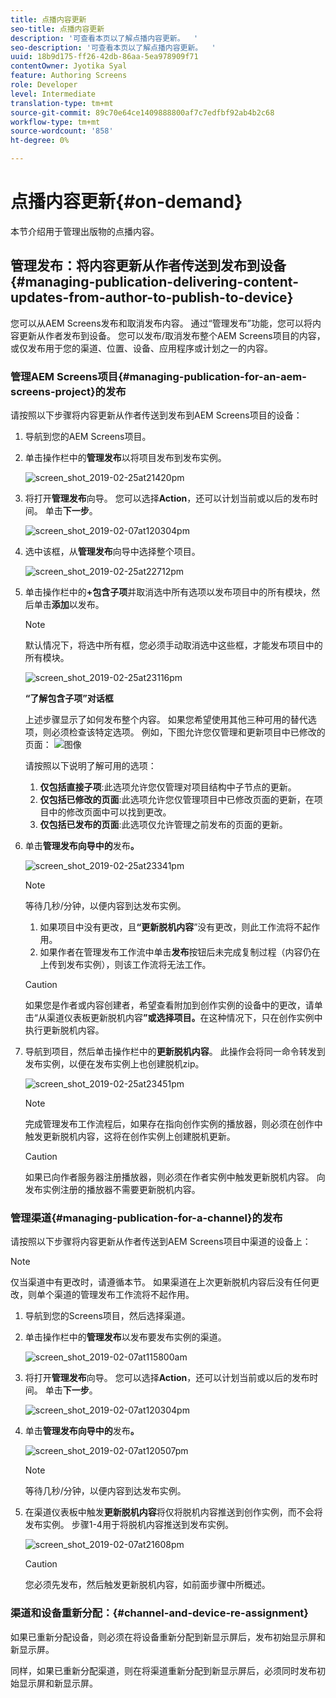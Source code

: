 ```yaml
---
title: 点播内容更新
seo-title: 点播内容更新
description: '可查看本页以了解点播内容更新。  '
seo-description: '可查看本页以了解点播内容更新。  '
uuid: 18b9d175-ff26-42db-86aa-5ea978909f71
contentOwner: Jyotika Syal
feature: Authoring Screens
role: Developer
level: Intermediate
translation-type: tm+mt
source-git-commit: 89c70e64ce1409888800af7c7edfbf92ab4b2c68
workflow-type: tm+mt
source-wordcount: '858'
ht-degree: 0%

---
```



# 点播内容更新{#on-demand}

本节介绍用于管理出版物的点播内容。

## 管理发布：将内容更新从作者传送到发布到设备{#managing-publication-delivering-content-updates-from-author-to-publish-to-device}

您可以从AEM Screens发布和取消发布内容。 通过“管理发布”功能，您可以将内容更新从作者发布到设备。 您可以发布/取消发布整个AEM Screens项目的内容，或仅发布用于您的渠道、位置、设备、应用程序或计划之一的内容。

### 管理AEM Screens项目{#managing-publication-for-an-aem-screens-project}的发布

请按照以下步骤将内容更新从作者传送到发布到AEM Screens项目的设备：

1. 导航到您的AEM Screens项目。
1. 单击操作栏中的&#x200B;**管理发布**&#x200B;以将项目发布到发布实例。

   ![screen_shot_2019-02-25at21420pm](assets/screen_shot_2019-02-25at21420pm.png)

1. 将打开&#x200B;**管理发布**&#x200B;向导。 您可以选择&#x200B;**Action**，还可以计划当前或以后的发布时间。 单击&#x200B;**下一步**。

   ![screen_shot_2019-02-07at120304pm](assets/screen_shot_2019-02-07at120304pm.png)

1. 选中该框，从&#x200B;**管理发布**&#x200B;向导中选择整个项目。

   ![screen_shot_2019-02-25at22712pm](assets/screen_shot_2019-02-25at22712pm.png)

1. 单击操作栏中的&#x200B;**+包含子项**&#x200B;并取消选中所有选项以发布项目中的所有模块，然后单击&#x200B;**添加**&#x200B;以发布。

   >[!NOTE]
   >
   >默认情况下，将选中所有框，您必须手动取消选中这些框，才能发布项目中的所有模块。

   ![screen_shot_2019-02-25at23116pm](assets/screen_shot_2019-02-25at23116pm.png)

   **“了解包含子项”对话框**

   上述步骤显示了如何发布整个内容。 如果您希望使用其他三种可用的替代选项，则必须检查该特定选项。
例如，下图允许您仅管理和更新项目中已修改的页面：
   ![图像](assets/author-publish-manage.png)

   请按照以下说明了解可用的选项：

   1. **仅包括直接子项**:此选项允许您仅管理对项目结构中子节点的更新。
   1. **仅包括已修改的页面**:此选项允许您仅管理项目中已修改页面的更新，在项目中的修改页面中可以找到更改。
   1. **仅包括已发布的页面**:此选项仅允许管理之前发布的页面的更新。


1. 单击&#x200B;**管理发布向导中的**&#x200B;发布&#x200B;**。**

   ![screen_shot_2019-02-25at23341pm](assets/screen_shot_2019-02-25at23341pm.png)

   >[!NOTE]
   >
   >等待几秒/分钟，以便内容到达发布实例。
   >
   >
   >    1. 如果项目中没有更改，且&#x200B;**“更新脱机内容**”没有更改，则此工作流将不起作用。
   >    1. 如果作者在管理发布工作流中单击&#x200B;**发布**&#x200B;按钮后未完成复制过程（内容仍在上传到发布实例），则该工作流将无法工作。


   >[!CAUTION]
   >如果您是作者或内容创建者，希望查看附加到创作实例的设备中的更改，请单击“从渠道仪表板更新脱机内容&#x200B;**”或选择项目。**&#x200B;在这种情况下，只在创作实例中执行更新脱机内容。

1. 导航到项目，然后单击操作栏中的&#x200B;**更新脱机内容**。 此操作会将同一命令转发到发布实例，以便在发布实例上也创建脱机zip。

   ![screen_shot_2019-02-25at23451pm](assets/screen_shot_2019-02-25at23451pm.png)


   >[!NOTE]
   >
   >完成管理发布工作流程后，如果存在指向创作实例的播放器，则必须在创作中触发更新脱机内容，这将在创作实例上创建脱机更新。

   >[!CAUTION]
   >
   >如果已向作者服务器注册播放器，则必须在作者实例中触发更新脱机内容。 向发布实例注册的播放器不需要更新脱机内容。

### 管理渠道{#managing-publication-for-a-channel}的发布

请按照以下步骤将内容更新从作者传送到AEM Screens项目中渠道的设备上：

>[!NOTE]
>
>仅当渠道中有更改时，请遵循本节。 如果渠道在上次更新脱机内容后没有任何更改，则单个渠道的管理发布工作流将不起作用。

1. 导航到您的Screens项目，然后选择渠道。
1. 单击操作栏中的&#x200B;**管理发布**&#x200B;以发布要发布实例的渠道。

   ![screen_shot_2019-02-07at115800am](assets/screen_shot_2019-02-07at115800am.png)

1. 将打开&#x200B;**管理发布**&#x200B;向导。 您可以选择&#x200B;**Action**，还可以计划当前或以后的发布时间。 单击&#x200B;**下一步**。

   ![screen_shot_2019-02-07at120304pm](assets/screen_shot_2019-02-07at120304pm.png)

1. 单击&#x200B;**管理发布向导中的**&#x200B;发布&#x200B;**。**

   ![screen_shot_2019-02-07at120507pm](assets/screen_shot_2019-02-07at120507pm.png)

   >[!NOTE]
   >
   >等待几秒/分钟，以便内容到达发布实例。

1. 在渠道仪表板中触发&#x200B;**更新脱机内容**&#x200B;将仅将脱机内容推送到创作实例，而不会将发布实例。 步骤1-4用于将脱机内容推送到发布实例。

   ![screen_shot_2019-02-07at21608pm](assets/screen_shot_2019-02-07at21608pm.png)

   >[!CAUTION]
   >
   >您必须先发布，然后触发更新脱机内容，如前面步骤中所概述。

### 渠道和设备重新分配：{#channel-and-device-re-assignment}

如果已重新分配设备，则必须在将设备重新分配到新显示屏后，发布初始显示屏和新显示屏。

同样，如果已重新分配渠道，则在将渠道重新分配到新显示屏后，必须同时发布初始显示屏和新显示屏。